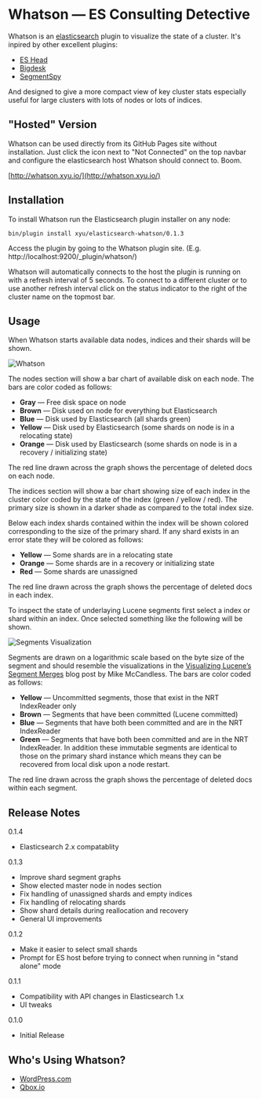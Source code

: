 Whatson — ES Consulting Detective
=================================

Whatson is an [elasticsearch](http://elasticsearch.org/) plugin to visualize the state of a cluster. It's inpired by other excellent plugins:

* [ES Head](https://github.com/mobz/elasticsearch-head)
* [Bigdesk](https://github.com/lukas-vlcek/bigdesk)
* [SegmentSpy](https://github.com/polyfractal/elasticsearch-segmentspy)

And designed to give a more compact view of key cluster stats especially useful for large clusters with lots of nodes or lots of indices.

"Hosted" Version
----------------

Whatson can be used directly from its GitHub Pages site without installation. Just click the icon next to "Not Connected" on the top navbar and configure the elasticsearch host Whatson should connect to. Boom.

[http://whatson.xyu.io/](http://whatson.xyu.io/)

Installation
------------

To install Whatson run the Elasticsearch plugin installer on any node:

    bin/plugin install xyu/elasticsearch-whatson/0.1.3

Access the plugin by going to the Whatson plugin site. (E.g. http://localhost:9200/_plugin/whatson/)

Whatson will automatically connects to the host the plugin is running on with a refresh interval of 5 seconds. To connect to a different cluster or to use another refresh interval click on the status indicator to the right of the cluster name on the topmost bar.

Usage
-----

When Whatson starts available data nodes, indices and their shards will be shown.

![Whatson](screenshot-init.png "Whatson")

The nodes section will show a bar chart of available disk on each node. The bars are color coded as follows:

* **Gray** — Free disk space on node
* **Brown** — Disk used on node for everything but Elasticsearch
* **Blue** — Disk used by Elasticsearch (all shards green)
* **Yellow** — Disk used by Elasticsearch (some shards on node is in a relocating state)
* **Orange** — Disk used by Elasticsearch (some shards on node is in a recovery / initializing state)

The red line drawn across the graph shows the percentage of deleted docs on each node.

The indices section will show a bar chart showing size of each index in the cluster color coded by the state of the index (green / yellow / red). The primary size is shown in a darker shade as compared to the total index size.

Below each index shards contained within the index will be shown colored corresponding to the size of the primary shard. If any shard exists in an error state they will be colored as follows:

* **Yellow** — Some shards are in a relocating state
* **Orange** — Some shards are in a recovery or initializing state
* **Red** — Some shards are unassigned

The red line drawn across the graph shows the percentage of deleted docs in each index.

To inspect the state of underlaying Lucene segments first select a index or shard within an index. Once selected something like the following will be shown.

![Segments Visualization](screenshot-segments.png "Segments Visualization")

Segments are drawn on a logarithmic scale based on the byte size of the segment and should resemble the visualizations in the [Visualizing Lucene’s Segment Merges](http://blog.mikemccandless.com/2011/02/visualizing-lucenes-segment-merges.html) blog post by Mike McCandless. The bars are color coded as follows:

* **Yellow** — Uncommitted segments, those that exist in the NRT IndexReader only
* **Brown** — Segments that have been committed (Lucene committed)
* **Blue** — Segments that have both been committed and are in the NRT IndexReader
* **Green** — Segments that have both been committed and are in the NRT IndexReader. In addition these immutable segments are identical to those on the primary shard instance which means they can be recovered from local disk upon a node restart.

The red line drawn across the graph shows the percentage of deleted docs within each segment.

Release Notes
-------------

0.1.4

* Elasticsearch 2.x compatablity

0.1.3

* Improve shard segment graphs
* Show elected master node in nodes section
* Fix handling of unassigned shards and empty indices
* Fix handling of relocating shards
* Show shard details during reallocation and recovery
* General UI improvements

0.1.2

* Make it easier to select small shards
* Prompt for ES host before trying to connect when running in "stand alone" mode

0.1.1

* Compatibility with API changes in Elasticsearch 1.x
* UI tweaks

0.1.0

* Initial Release

Who's Using Whatson?
--------------------

* [WordPress.com](http://developer.wordpress.com/2014/02/12/like-elasticsearch-we-do-too/)
* [Qbox.io](http://blog.qbox.io/monitor-multi-node-elasticsearch-cluster-with-whatson-qbox-io)

